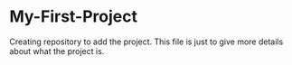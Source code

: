 # My-First-Project
Creating repository to add the project. This file is just to give more details about what the project is.
